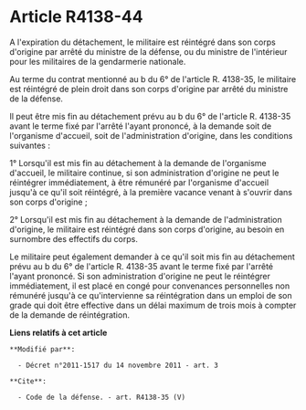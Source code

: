 # Article R4138-44

A l'expiration du détachement, le militaire est réintégré dans son corps d'origine par arrêté du ministre de la défense, ou
du ministre de l'intérieur pour les militaires de la gendarmerie nationale. 

Au terme du contrat mentionné au b du 6° de l'article R. 4138-35, le militaire est réintégré de plein droit dans son corps
d'origine par arrêté du ministre de la défense. 

Il peut être mis fin au détachement prévu au b du 6° de l'article R. 4138-35 avant le terme fixé par l'arrêté l'ayant
prononcé, à la demande soit de l'organisme d'accueil, soit de l'administration d'origine, dans les conditions suivantes : 

1° Lorsqu'il est mis fin au détachement à la demande de l'organisme d'accueil, le militaire continue, si son administration
d'origine ne peut le réintégrer immédiatement, à être rémunéré par l'organisme d'accueil jusqu'à ce qu'il soit réintégré, à
la première vacance venant à s'ouvrir dans son corps d'origine ; 

2° Lorsqu'il est mis fin au détachement à la demande de l'administration d'origine, le militaire est réintégré dans son corps
d'origine, au besoin en surnombre des effectifs du corps. 

Le militaire peut également demander à ce qu'il soit mis fin au détachement prévu au b du 6° de l'article R. 4138-35 avant le
terme fixé par l'arrêté l'ayant prononcé. Si son administration d'origine ne peut le réintégrer immédiatement, il est placé
en congé pour convenances personnelles non rémunéré jusqu'à ce qu'intervienne sa réintégration dans un emploi de son grade
qui doit être effective dans un délai maximum de trois mois à compter de la demande de réintégration.

**Liens relatifs à cet article**

	**Modifié par**:

	  - Décret n°2011-1517 du 14 novembre 2011 - art. 3

	**Cite**:

	  - Code de la défense. - art. R4138-35 (V)
